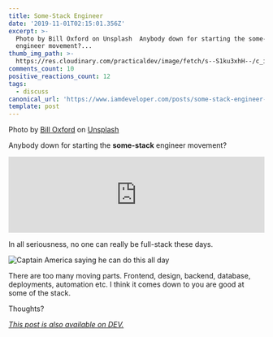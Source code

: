 ```yaml
---
title: Some-Stack Engineer
date: '2019-11-01T02:15:01.356Z'
excerpt: >-
  Photo by Bill Oxford on Unsplash  Anybody down for starting the some-stack
  engineer movement?...
thumb_img_path: >-
  https://res.cloudinary.com/practicaldev/image/fetch/s--S1ku3xhH--/c_imagga_scale,f_auto,fl_progressive,h_420,q_auto,w_1000/https://thepracticaldev.s3.amazonaws.com/i/cw2erwmgf1ugodcmyd6z.jpg
comments_count: 10
positive_reactions_count: 12
tags:
  - discuss
canonical_url: 'https://www.iamdeveloper.com/posts/some-stack-engineer-110e/'
template: post
---
```

Photo by [Bill Oxford](https://unsplash.com/@bill_oxford?utm_source=unsplash&utm_medium=referral&utm_content=creditCopyText) on [Unsplash](https://unsplash.com/s/photos/cogs?utm_source=unsplash&utm_medium=referral&utm_content=creditCopyText)

Anybody down for starting the **some-stack** engineer movement?


<iframe class="liquidTag" src="https://dev.to/embed/twitter?args=1190083118880833537" style="border: 0; width: 100%;"></iframe>


In all seriousness, no one can really be full-stack these days.

![Captain America saying he can do this all day](https://media.giphy.com/media/XV74ZvGRXcZdS/giphy.gif)

There are too many moving parts. Frontend, design, backend, database, deployments, automation etc. I think it comes down to you are good at some of the stack.

Thoughts?

*[This post is also available on DEV.](https://dev.to/nickytonline/some-stack-engineer-110e)*


<script>
const parent = document.getElementsByTagName('head')[0];
const script = document.createElement('script');
script.type = 'text/javascript';
script.src = 'https://cdnjs.cloudflare.com/ajax/libs/iframe-resizer/4.1.1/iframeResizer.min.js';
script.charset = 'utf-8';
script.onload = function() {
    window.iFrameResize({}, '.liquidTag');
};
parent.appendChild(script);
</script>    
